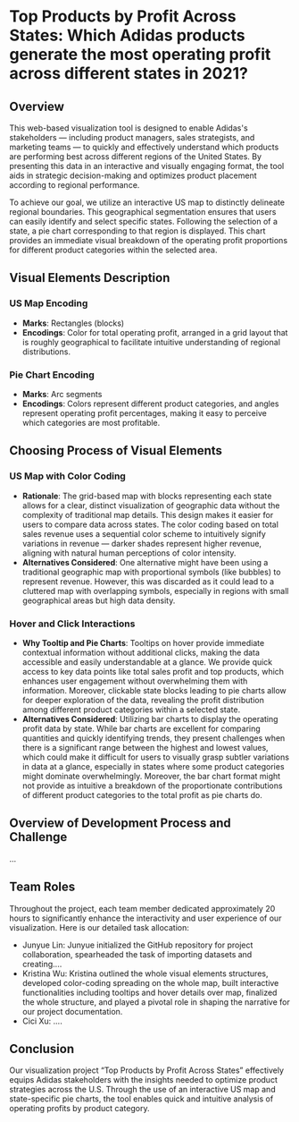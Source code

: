 # Top Products by Profit Across States: Which Adidas products generate the most operating profit across different states in 2021?

## Overview
This web-based visualization tool is designed to enable Adidas's stakeholders — including product managers, sales strategists, and marketing teams — to quickly and effectively understand which products are performing best across different regions of the United States. By presenting this data in an interactive and visually engaging format, the tool aids in strategic decision-making and optimizes product placement according to regional performance.

To achieve our goal, we utilize an interactive US map to distinctly delineate regional boundaries. This geographical segmentation ensures that users can easily identify and select specific states. Following the selection of a state, a pie chart corresponding to that region is displayed. This chart provides an immediate visual breakdown of the operating profit proportions for different product categories within the selected area.

## Visual Elements Description

### US Map Encoding
- **Marks**: Rectangles (blocks)
- **Encodings**: Color for total operating profit, arranged in a grid layout that is roughly geographical to facilitate intuitive understanding of regional distributions.

### Pie Chart Encoding
- **Marks**: Arc segments
- **Encodings**: Colors represent different product categories, and angles represent operating profit percentages, making it easy to perceive which categories are most profitable.

## Choosing Process of Visual Elements

### US Map with Color Coding
- **Rationale**: The grid-based map with blocks representing each state allows for a clear, distinct visualization of geographic data without the complexity of traditional map details. This design makes it easier for users to compare data across states. The color coding based on total sales revenue uses a sequential color scheme to intuitively signify variations in revenue — darker shades represent higher revenue, aligning with natural human perceptions of color intensity.
- **Alternatives Considered**: One alternative might have been using a traditional geographic map with proportional symbols (like bubbles) to represent revenue. However, this was discarded as it could lead to a cluttered map with overlapping symbols, especially in regions with small geographical areas but high data density.

### Hover and Click Interactions
- **Why Tooltip and Pie Charts**: Tooltips on hover provide immediate contextual information without additional clicks, making the data accessible and easily understandable at a glance. We provide quick access to key data points like total sales profit and top products, which enhances user engagement without overwhelming them with information. Moreover, clickable state blocks leading to pie charts allow for deeper exploration of the data, revealing the profit distribution among different product categories within a selected state.
- **Alternatives Considered**: Utilizing bar charts to display the operating profit data by state. While bar charts are excellent for comparing quantities and quickly identifying trends, they present challenges when there is a significant range between the highest and lowest values, which could make it difficult for users to visually grasp subtler variations in data at a glance, especially in states where some product categories might dominate overwhelmingly. Moreover, the bar chart format might not provide as intuitive a breakdown of the proportionate contributions of different product categories to the total profit as pie charts do.

## Overview of Development Process and Challenge
...

## Team Roles
Throughout the project, each team member dedicated approximately 20 hours to significantly enhance the interactivity and user experience of our visualization.  Here is our detailed task allocation:
- Junyue Lin: Junyue initialized the GitHub repository for project collaboration, spearheaded the task of importing datasets and creating....
- Kristina Wu: Kristina outlined the whole visual elements structures, developed color-coding spreading on the whole map, built interactive functionalities including tooltips and hover details over map, finalized the whole structure, and played a pivotal role in shaping the narrative for our project documentation.
- Cici Xu: ....

## Conclusion
Our visualization project “Top Products by Profit Across States” effectively equips Adidas stakeholders with the insights needed to optimize product strategies across the U.S. Through the use of an interactive US map and state-specific pie charts, the tool enables quick and intuitive analysis of operating profits by product category.